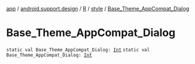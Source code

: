 [app](../../../index.md) / [android.support.design](../../index.md) / [R](../index.md) / [style](index.md) / [Base_Theme_AppCompat_Dialog](.)

# Base_Theme_AppCompat_Dialog

`static val Base_Theme_AppCompat_Dialog: `[`Int`](https://kotlinlang.org/api/latest/jvm/stdlib/kotlin/-int/index.html)
`static val Base_Theme_AppCompat_Dialog: `[`Int`](https://kotlinlang.org/api/latest/jvm/stdlib/kotlin/-int/index.html)
